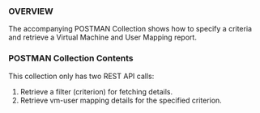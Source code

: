### OVERVIEW

The accompanying POSTMAN Collection shows how to specify a criteria and retrieve a Virtual Machine and User Mapping report.

### POSTMAN Collection Contents

This collection only has two REST API calls:

1. Retrieve a filter (criterion) for fetching details.
2. Retrieve vm-user mapping details for the specified criterion.